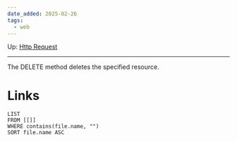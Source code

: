 ```yaml
---
date_added: 2025-02-26
tags:
  - web
---
```

Up: [Http Request](Http%20Request.md)
___
 The DELETE method deletes the specified resource.
# Links
```dataview
LIST
FROM [[]]
WHERE contains(file.name, "")
SORT file.name ASC
```
